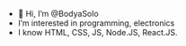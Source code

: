 - 👋 Hi, I’m @BodyaSolo
- I’m interested in programming, electronics
- I know HTML, CSS, JS, Node.JS, React.JS.



<!---
BodyaSolo/BodyaSolo is a ✨ special ✨ repository because its `README.md` (this file) appears on your GitHub profile.
You can click the Preview link to take a look at your changes.
--->
